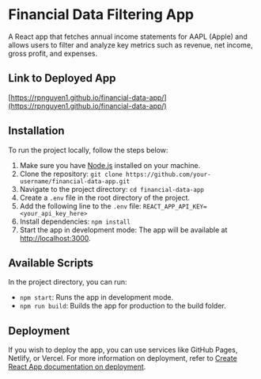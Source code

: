 # Financial Data Filtering App

A React app that fetches annual income statements for AAPL (Apple) and allows users to filter and analyze key metrics such as revenue, net income, gross profit, and expenses.

## Link to Deployed App
[https://rpnguyen1.github.io/financial-data-app/](https://rpnguyen1.github.io/financial-data-app/)

## Installation

To run the project locally, follow the steps below:

1. Make sure you have [Node.js](https://nodejs.org/) installed on your machine.
2. Clone the repository:
`git clone https://github.com/your-username/financial-data-app.git`
3. Navigate to the project directory:
`cd financial-data-app`
4. Create a `.env` file in the root directory of the project.
5. Add the following line to the `.env` file:
`REACT_APP_API_KEY=<your_api_key_here>`
6. Install dependencies:
`npm install`
7. Start the app in development mode:
   The app will be available at [http://localhost:3000](http://localhost:3000).

## Available Scripts

In the project directory, you can run:

- `npm start`: Runs the app in development mode.
- `npm run build`: Builds the app for production to the build folder.

## Deployment

If you wish to deploy the app, you can use services like GitHub Pages, Netlify, or Vercel. For more information on deployment, refer to [Create React App documentation on deployment](https://facebook.github.io/create-react-app/docs/deployment).
